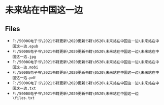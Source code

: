 # 未来站在中国这一边

## Files

- `F:/5000G电子书\2021书籍更新\2020更新书籍\0520\未来站在中国这一边\未来站在中国这一边.epub`
- `F:/5000G电子书\2021书籍更新\2020更新书籍\0520\未来站在中国这一边\未来站在中国这一边.jpg`
- `F:/5000G电子书\2021书籍更新\2020更新书籍\0520\未来站在中国这一边\未来站在中国这一边.mobi`
- `F:/5000G电子书\2021书籍更新\2020更新书籍\0520\未来站在中国这一边\未来站在中国这一边.pdf`
- `F:/5000G电子书\2021书籍更新\2020更新书籍\0520\未来站在中国这一边\未来站在中国这一边.txt`
- `F:/5000G电子书\2021书籍更新\2020更新书籍\0520\未来站在中国这一边\files.txt`
